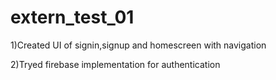 # extern_test_01

1)Created UI of signin,signup and homescreen with navigation

2)Tryed firebase implementation for authentication 
